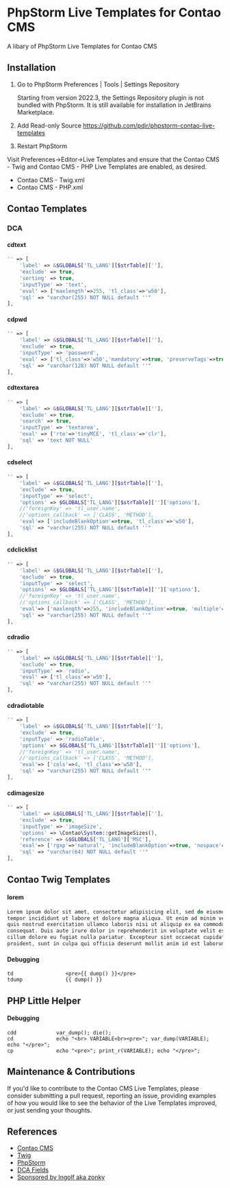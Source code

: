 # PhpStorm Live Templates for Contao CMS

A libary of PhpStorm Live Templates for Contao CMS

## Installation

1. Go to PhpStorm Preferences | Tools | Settings Repository

    Starting from version 2022.3, the Settings Repository plugin is not bundled with PhpStorm. 
    It is still available for installation in JetBrains Marketplace. 


2. Add Read-only Source https://github.com/pdir/phpstorm-contao-live-templates
3. Restart PhpStorm

Visit Preferences->Editor->Live Templates and ensure that the Contao CMS - Twig and Contao CMS - PHP Live Templates are enabled, as desired.

- Contao CMS - Twig.xml
- Contao CMS - PHP.xml

## Contao Templates

### DCA

#### cdtext

```php
'' => [
    'label' => &$GLOBALS['TL_LANG'][$strTable][''],
    'exclude' => true,
    'sorting' => true,
    'inputType' => 'text',
    'eval' => ['maxlength'=>255, 'tl_class'=>'w50'],
    'sql' => "varchar(255) NOT NULL default ''"
],
```

#### cdpwd

```php
'' => [
    'label' => &$GLOBALS['TL_LANG'][$strTable][''],
    'exclude' => true,
    'inputType' => 'password',
    'eval' => ['tl_class'=>'w50','mandatory'=>true, 'preserveTags'=>true, 'minlength'=>\Contao\Config::get('minPasswordLength')],
    'sql' => "varchar(128) NOT NULL default ''"
],
```

#### cdtextarea

```php
'' => [
    'label' => &$GLOBALS['TL_LANG'][$strTable][''],
    'exclude' => true,
    'search' => true,
    'inputType' => 'textarea',
    'eval' => ['rte'=>'tinyMCE', 'tl_class'=>'clr'],
    'sql' => 'text NOT NULL'
],
```

#### cdselect

```php
'' => [
    'label' => &$GLOBALS['TL_LANG'][$strTable][''],
    'exclude' => true,
    'inputType' => 'select',
    'options' => $GLOBALS['TL_LANG'][$strTable]['']['options'],
    //'foreignKey' => 'tl_user.name',
    //'options_callback' => ['CLASS', 'METHOD'],
    'eval'=> ['includeBlankOption'=>true, 'tl_class'=>'w50'],
    'sql' => "varchar(255) NOT NULL default ''"
],
```

#### cdclicklist

```php
'' => [
    'label' => &$GLOBALS['TL_LANG'][$strTable][''],
    'exclude' => true,
    'inputType' => 'select',
    'options' => $GLOBALS['TL_LANG'][$strTable]['']['options'],
    //'foreignKey' => 'tl_user.name',
    //'options_callback' => ['CLASS', 'METHOD'],
    'eval'=> ['maxlength'=>255, 'includeBlankOption'=>true, 'multiple'=>true, 'chosen'=>true],
    'sql' => "varchar(255) NOT NULL default ''"
],
```

#### cdradio

```php
'' => [
    'label' => &$GLOBALS['TL_LANG'][$strTable][''],
    'exclude' => true,
    'inputType' => 'radio',
    'eval' => ['tl_class'=>'w50'],
    'sql' => "varchar(255) NOT NULL default ''"
],
```

#### cdradiotable

```php
'' => [
    'label' => &$GLOBALS['TL_LANG'][$strTable][''],
    'exclude' => true,
    'inputType' => 'radioTable',
    'options' => $GLOBALS['TL_LANG'][$strTable]['']['options'],
    //'foreignKey' => 'tl_user.name',
    //'options_callback' => ['CLASS', 'METHOD'],
    'eval'=> ['cols'=>4, 'tl_class'=>'w50'],
    'sql' => "varchar(255) NOT NULL default ''"
],
```

#### cdimagesize

```php
'' => [
    'label' => &$GLOBALS['TL_LANG'][$strTable][''],
    'exclude' => true,
    'inputType' => 'imageSize',
    'options' => \Contao\System::getImageSizes(),
    'reference' => &$GLOBALS['TL_LANG']['MSC'],
    'eval'=> ['rgxp'=>'natural', 'includeBlankOption'=>true, 'nospace'=>true, 'helpwizard'=>true, 'tl_class'=>'w50'],
    'sql' => "varchar(64) NOT NULL default ''"
],
```


## Contao Twig Templates

#### lorem

```php
Lorem ipsum dolor sit amet, consectetur adipisicing elit, sed do eiusmod
tempor incididunt ut labore et dolore magna aliqua. Ut enim ad minim veniam,
quis nostrud exercitation ullamco laboris nisi ut aliquip ex ea commodo
consequat. Duis aute irure dolor in reprehenderit in voluptate velit esse
cillum dolore eu fugiat nulla pariatur. Excepteur sint occaecat cupidatat non
proident, sunt in culpa qui officia deserunt mollit anim id est laborum.
```

#### Debugging

    td                 <pre>{{ dump() }}</pre>
    tdump              {{ dump() }}

## PHP Little Helper

#### Debugging

    cdd             var_dump(); die();
    cd              echo "<br> VARIABLE<br><pre>"; var_dump(VARIABLE); echo "</pre>";
    cp              echo "<pre>"; print_r(VARIABLE); echo "</pre>";

## Maintenance & Contributions
If you'd like to contribute to the Contao CMS Live Templates, please consider submitting a pull request, reporting an issue, providing examples of how you would like to see the behavior of the Live Templates improved, or just sending your thoughts.

## References

- [Contao CMS](https://contao.org)
- [Twig](http://www.twig-project.org/)
- [PhpStorm](https://www.jetbrains.com/phpstorm/)
- [DCA Fields](https://easysolutionsit.de/artikel/vorlagen-f%C3%BCr-dca-felder.html)
- [Sponsored by Ingolf aka zonky](http://e-spin.de/)
